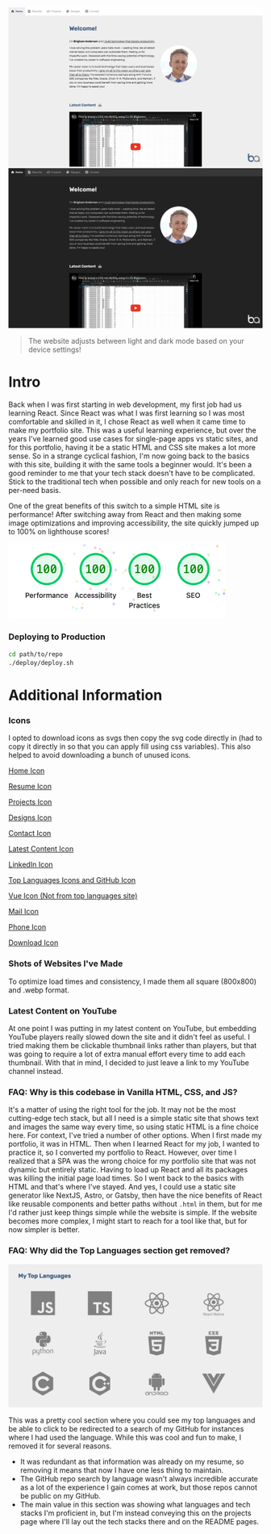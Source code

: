 ![README Cover Photo - Screenshot of Portfolio Website in Light Mode](./assets/README-cover-light.jpg)
![README Cover Photo - Screenshot of Portfolio Website in Dark Mode](./assets/README-cover-dark.jpg)

> The website adjusts between light and dark mode based on your device settings!

# Intro

Back when I was first starting in web development, my first job had us learning React. Since React was what I was first learning so I was most comfortable and skilled in it, I chose React as well when it came time to make my portfolio site. This was a useful learning experience, but over the years I've learned good use cases for single-page apps vs static sites, and for this portfolio, having it be a static HTML and CSS site makes a lot more sense. So in a strange cyclical fashion, I'm now going back to the basics with this site, building it with the same tools a beginner would. It's been a good reminder to me that your tech stack doesn't have to be complicated. Stick to the traditional tech when possible and only reach for new tools on a per-need basis.

One of the great benefits of this switch to a simple HTML site is performance! After switching away from React and then making some image optimizations and improving accessibility, the site quickly jumped up to 100% on lighthouse scores!

![Lighthouse scores screenshot](assets/README-lighthouse-scores.jpg)

### Deploying to Production

```bash
cd path/to/repo
./deploy/deploy.sh
```

# Additional Information

### Icons

I opted to download icons as svgs then copy the svg code directly in (had to copy it directly in so that you can apply fill using css variables). This also helped to avoid downloading a bunch of unused icons.

[Home Icon](https://fonts.google.com/icons?selected=Material+Icons:home:&icon.query=home)

[Resume Icon](https://fonts.google.com/icons?selected=Material+Icons:description:&icon.query=description)

[Projects Icon](https://fontawesome.com/icons/code?f=classic&s=solid)

[Designs Icon](https://fonts.google.com/icons?selected=Material+Icons:color_lens:&icon.query=color+lens)

[Contact Icon](https://fonts.google.com/icons?selected=Material+Icons:account_box:&icon.query=account_box)

[Latest Content Icon](https://fonts.google.com/icons?selected=Material+Icons:subscriptions:&icon.query=subscriptions)

[LinkedIn Icon](https://fontawesome.com/icons/linkedin?f=brands&s=solid)

[Top Languages Icons and GitHub Icon](https://devicon.dev/)

[Vue Icon (Not from top languages site)](https://www.svgrepo.com/svg/327411/logo-vue)

[Mail Icon](https://fonts.google.com/icons?selected=Material+Icons:mail_outline:&icon.query=email&icon.set=Material+Icons)

[Phone Icon](https://fonts.google.com/icons?selected=Material+Icons:call:&icon.query=call&icon.set=Material+Icons)

[Download Icon](https://fonts.google.com/icons?selected=Material+Icons:download:&icon.query=download&icon.style=Filled)

### Shots of Websites I've Made

To optimize load times and consistency, I made them all square (800x800) and .webp format.

### Latest Content on YouTube

At one point I was putting in my latest content on YouTube, but embedding YouTube players really slowed down the site and it didn't feel as useful. I tried making them be clickable thumbnail links rather than players, but that was going to require a lot of extra manual effort every time to add each thumbnail.
With that in mind, I decided to just leave a link to my YouTube channel instead.

### FAQ: Why is this codebase in Vanilla HTML, CSS, and JS?

It's a matter of using the right tool for the job. It may not be the most cutting-edge tech stack, but all I need is a simple static site that shows text and images the same way every time, so using static HTML is a fine choice here.
For context, I've tried a number of other options. When I first made my portfolio, it was in HTML. Then when I learned React for my job, I wanted to practice it, so I converted my portfolio to React. However, over time I realized that a SPA was the wrong choice for my portfolio site that was not dynamic but entirely static. Having to load up React and all its packages was killing the initial page load times. So I went back to the basics with HTML and that's where I've stayed. And yes, I could use a static site generator like NextJS, Astro, or Gatsby, then have the nice benefits of React like reusable components and better paths without `.html` in them, but for me I'd rather just keep things simple while the website is simple. If the website becomes more complex, I might start to reach for a tool like that, but for now simpler is better.

### FAQ: Why did the Top Languages section get removed?

![Top Languages section screenshot](assets/README-archive-resume-page_top-languages.jpg)

This was a pretty cool section where you could see my top languages and be able to click to be redirected to a search of my GitHub for instances where I had used the language. While this was cool and fun to make, I removed it for several reasons.

- It was redundant as that information was already on my resume, so removing it means that now I have one less thing to maintain.
- The GitHub repo search by language wasn't always incredible accurate as a lot of the experience I gain comes at work, but those repos cannot be public on my GitHub.
- The main value in this section was showing what languages and tech stacks I'm proficient in, but I'm instead conveying this on the projects page where I'll lay out the tech stacks there and on the README pages.

